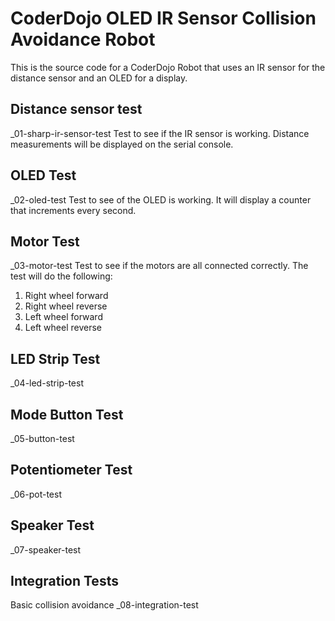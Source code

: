 # CoderDojo OLED IR Sensor Collision Avoidance Robot
This is the source code for a CoderDojo Robot that uses an IR sensor for the distance sensor and an OLED for a display.

## Distance sensor test
_01-sharp-ir-sensor-test
Test to see if the IR sensor is working.  Distance measurements will be displayed on the serial console.

## OLED Test
_02-oled-test
Test to see of the OLED is working.  It will display a counter that increments every second.

## Motor Test
_03-motor-test
Test to see if the motors are all connected correctly.  The test will do the following:
1. Right wheel forward
2. Right wheel reverse
3. Left wheel forward
4. Left wheel reverse

## LED Strip Test
_04-led-strip-test

## Mode Button Test
_05-button-test

## Potentiometer Test
_06-pot-test

## Speaker Test
_07-speaker-test

## Integration Tests
Basic collision avoidance
_08-integration-test
